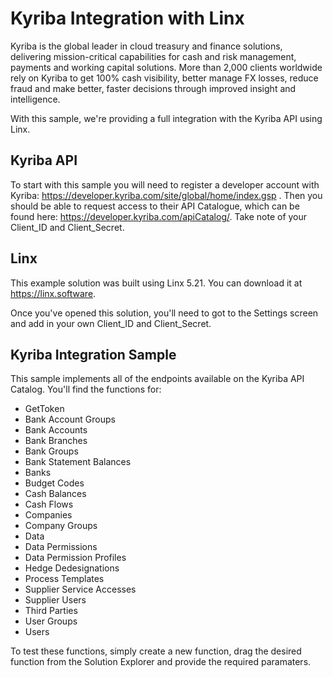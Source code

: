 # Kyriba Integration with Linx

Kyriba is the global leader in cloud treasury and finance solutions, delivering mission-critical capabilities for cash and risk management, payments and working capital solutions. More than 2,000 clients worldwide rely on Kyriba to get 100% cash visibility, better manage FX losses, reduce fraud and make better, faster decisions through improved insight and intelligence.

With this sample, we're providing a full integration with the Kyriba API using Linx.

## Kyriba API

To start with this sample you will need to register a developer account with Kyriba: https://developer.kyriba.com/site/global/home/index.gsp . Then you should be able to request access to their API Catalogue, which can be found here: https://developer.kyriba.com/apiCatalog/. Take note of your Client_ID and Client_Secret.

## Linx

This example solution was built using Linx 5.21. You can download it at https://linx.software. 

Once you've opened this solution, you'll need to got to the Settings screen and add in your own Client_ID and Client_Secret.

## Kyriba Integration Sample

This sample implements all of the endpoints available on the Kyriba API Catalog. You'll find the functions for:
- GetToken
- Bank Account Groups
- Bank Accounts
- Bank Branches
- Bank Groups
- Bank Statement Balances
- Banks
- Budget Codes
- Cash Balances
- Cash Flows
- Companies
- Company Groups
- Data
- Data Permissions
- Data Permission Profiles
- Hedge Dedesignations
- Process Templates
- Supplier Service Accesses
- Supplier Users
- Third Parties
- User Groups
- Users

To test these functions, simply create a new function, drag the desired function from the Solution Explorer and provide the required paramaters.
